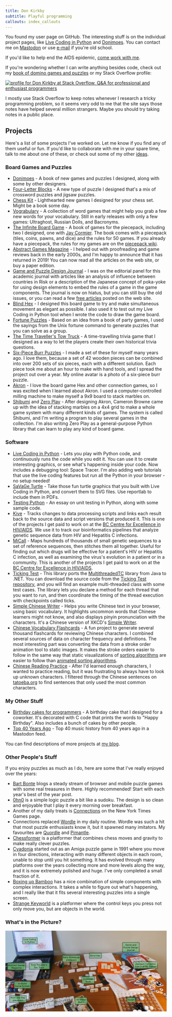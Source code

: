```yaml
---
title: Don Kirkby
subtitle: Playful programming
callouts: index_callouts
---
```


You found my user page on GitHub. The interesting stuff is on the individual
project pages, like [Live Coding in Python] and [Donimoes]. You can contact me
on <a rel="me" href="https://hachyderm.io/@donkirkby">Mastodon</a> or use
[e-mail] if you're old school.

If you'd like to help end the AIDS epidemic, [come work with me][jobs].

If you're wondering whether I can write anything besides code, check out my
[book of domino games and puzzles][Donimoes] or my Stack Overflow profile:

<a href="https://stackoverflow.com/users/4794/don-kirkby">
<img src="https://stackoverflow.com/users/flair/4794.png" width="208" height="58" 
alt="profile for Don Kirkby at Stack Overflow, Q&amp;A for professional and enthusiast programmers" 
title="profile for Don Kirkby at Stack Overflow, Q&amp;A for professional and enthusiast programmers">
</a>

I mostly use Stack Overflow to keep notes whenever I research a tricky
programming problem, so it seems very odd to me that the site says those notes
have helped several million strangers. Maybe you should try taking notes in a
public place.

[Live Coding in Python]: live-py-plugin/
[e-mail]: mailto:donkirkby@gmail.com
[jobs]: https://bccfe.ca/careers

## Projects
Here's a list of some projects I've worked on. Let me know if you find any
of them useful or fun. If you'd like to collaborate with me in your spare time,
talk to me about one of these, or check out some of my other [ideas].

[ideas]: ideas

### Board Games and Puzzles
* [Donimoes] - A book of new games and puzzles I designed, along with some by
    other designers.
* [Four-Letter Blocks] - A new type of puzzle I designed that's a mix of
    crossword puzzles and jigsaw puzzles.
* [Chess Kit] - Lighthearted new games I designed for your chess set. Might be a
    book some day.
* [Vograbulary] - A collection of word games that might help you grab a few 
    new words for your vocabulary. Still in early releases with only a few 
    games: Ultraghost, Russian Dolls, and Bacronyms. 
* [The Infinite Board Game] - A book of games for the piecepack, including 
    two I designed, one with [Jay Cormier]. The book comes with a piecepack 
    (tiles, coins, pawns, and dice) and the rules for 50 games. If you already 
    have a piecepack, the rules for my games are on the [piecepack wiki]. 
* [Abstract Games Magazine] - I helped out with proofreading and game 
    reviews back in the early 2000s, and I'm happy to announce that it has 
    returned in 2019! You can now read all the articles on the web site, or buy 
    a paper edition. 
* [Game and Puzzle Design Journal] - I was on the editorial panel for this 
    academic journal with articles like an analysis of influence between 
    countries in Risk or a description of the Japanese concept of poka-yoke for 
    using design elements to embed the rules of a game in the game components. 
    The journal is now on hiatus, but you can still buy the old issues, or you 
    can read a few [free articles] posted on the web site.
* [Blind Hex] - I designed this board game to try and make simultaneous 
    movement as elegant as possible. I also used it to test out my Live Coding 
    in Python tool when I wrote the code to draw the game board. 
* [Fortune Puzzles] - Based on an idea from a book of party games, I used 
    the sayings from the Unix fortune command to generate puzzles that you can 
    solve as a group. 
* [The Time Traveller's Tow Truck] - A time-travelling trivia game that I 
    designed as a way to let the players create their own historical trivia 
    questions.
* [Six-Piece Burr Puzzles] - I made a set of these for myself many years ago. I
    love them, because a set of 42 wooden pieces can be combined into over 200
    sets of six pieces, each with a different solution. Each piece took me about
    an hour to make with hand tools, and I spread the project out over a year.
    My online avatar is a photo of a six-piece burr puzzle.
* [Akron] - I love the board game Hex and other connection games, so I was
    excited when I learned about Akron. I used a computer-controlled milling
    machine to make myself a 9x9 board to stack marbles on.
* [Shibumi] and [Zero Play] - After designing Akron, Cameron Browne came up with
    the idea of stacking marbles on a 4x4 grid to make a whole game system with
    many different kinds of games. The system is called Shibumi, and I'm
    writing a program to play several games in the collection. I'm also writing
    Zero Play as a general-purpose Python library that can learn to play any
    kind of board game.

[Donimoes]: donimoes/
[Four-Letter Blocks]: four-letter-blocks/
[Chess Kit]: chess-kit/
[Vograbulary]: vograbulary/
[The Infinite Board Game]: https://www.amazon.com/dp/0761185151
[Jay Cormier]: https://offthepagegames.com/
[piecepack wiki]: http://www.ludism.org/ppwiki/DonKirkby
[Abstract Games Magazine]: http://www.abstractgames.org/
[Game and Puzzle Design Journal]: http://gapdjournal.com/
[free articles]: http://gapdjournal.com/issues/
[Blind Hex]: blind-hex/
[Fortune Puzzles]: https://donkirkby.github.io/donkirkby-old/FortunePuzzles
[The Time Traveller's Tow Truck]: https://donkirkby.github.io/donkirkby-old/TimeTravellersTowTruck
[Six-Piece Burr Puzzles]: https://johnrausch.com/PuzzlingWorld/chap05.htm
[Akron]: https://donkirkby.blogspot.com/2011/11/akron-board-milling-project.html
[Shibumi]: https://donkirkby.github.io/shibumi-games/
[Zero Play]: https://donkirkby.github.io/zero-play/

### Software
* [Live Coding in Python] - Lets you play with Python code, and continuously
    runs the code while you edit it. You can use it to create interesting 
    graphics, or see what's happening inside your code. Now includes a 
    debugging tool: Space Tracer. I'm also adding web tutorials that use the
    live coding features but run all the Python in your browser - no setup
    needed!
* [SaVaGe Turtle] - Take those fun turtle graphics that you built with Live
    Coding in Python, and convert them to SVG files. Use reportlab to include
    them in PDFs.
* [Testing Python] - An essay on unit testing in Python, along with some 
    sample code. 
* [Kive] - Tracks changes to data processing scripts and links each result 
    back to the source data and script versions that produced it. This is one of
    the projects I get paid to work on at the
    [BC Centre for Excellence in HIV/AIDS]. We use it to track our
    bioinformatics pipelines that analyze genetic sequence data from HIV and
    Hepatitis C infections. 
* [MiCall] - Maps hundreds of thousands of small genetic sequences to a set 
    of reference sequences, then stitches them all together. Useful for finding 
    out which drugs will be effective for a patient's HIV or Hepatitis C 
    infection, as well as examining the virus's evolution in a patient or in a 
    community. This is another of the projects I get paid to work on at the
    [BC Centre for Excellence in HIV/AIDS]. 
* [Ticking Test] - This library ports the [MultithreadedTC] library from 
    Java to .NET. You can download the source code from the
    [Ticking Test repository], and you will find an example multi-threaded 
    class with some test cases. The library lets you declare a method for 
    each thread that you want to run, and then coordinate the timing of the 
    thread execution with checkpoints called ticks. 
* [Simple Chinese Writer] - Helps you write Chinese text in your browser, 
    using basic vocabulary. It highlights uncommon words that Chinese learners 
    might not know, and also displays pinyin pronunciation with the characters. 
    It's a Chinese version of XKCD's [Simple Writer]. 
* [Chinese Vocabulary Flashcards] - A fun project to generate several 
    thousand flashcards for reviewing Chinese characters. I combined several 
    sources of data on character frequency and definitions. The most interesting
    part was converting the data from a stroke order animation tool to static 
    images. It makes the stroke orders easier to follow in the same way that 
    static visualizations of [sorting algorithms] are easier to follow than 
    [animated sorting algorithms]. 
* [Chinese Reading Practice] - After I'd learned enough characters, I wanted
    to practice reading, but it was frustrating to always have to look up 
    unknown characters. I filtered through the Chinese sentences on
    [tatoeba.org] to find sentences that only used the most common characters.

[Testing Python]: testing/
[Kive]: https://cfe-lab.github.io/Kive/
[BC Centre for Excellence in HIV/AIDS]: http://cfenet.ubc.ca/
[MiCall]: https://github.com/cfe-lab/MiCall
[Ticking Test]: https://donkirkby.github.io/donkirkby-old/TickingTest
[MultithreadedTC]: https://code.google.com/p/multithreadedtc/
[Ticking Test repository]: https://github.com/donkirkby/donkirkby-old/tree/master/TickingTest
[Simple Chinese Writer]: https://github.com/donkirkby/pinyincushion
[Simple Writer]: https://xkcd.com/simplewriter/
[Chinese Vocabulary Flashcards]: https://donkirkby.github.io/donkirkby-old/ChineseVocabulary
[sorting algorithms]: https://web.archive.org/web/20170917130815/http://sortvis.org/
[animated sorting algorithms]: https://www.toptal.com/developers/sorting-algorithms
[Chinese Reading Practice]: https://donkirkby.github.io/donkirkby-old/sentences.html
[tatoeba.org]: https://tatoeba.org/eng/
[SaVaGe Turtle]: https://donkirkby.github.io/svg-turtle/

### My Other Stuff
* [Birthday cakes for programmers] - A birthday cake that I designed for a coworker. It's decorated with C
        code that prints the words to "Happy Birthday". Also includes a bunch of
        cakes by other people.
* <a rel="me" href="https://musician.social/@top40yearsago">Top 40 Years Ago</a> -
  Top 40 music history from 40 years ago in a Mastodon feed.

You can find descriptions of more projects at [my blog].

[Birthday cakes for programmers]: https://donkirkby.blogspot.ca/2011/05/birthday-cakes-for-programmers.html
[my blog]: https://donkirkby.blogspot.com

### Other People's Stuff
If you enjoy puzzles as much as I do, here are some that I've really enjoyed
over the years:

* [Bart Bonte] blogs a steady stream of browser and mobile puzzle games with
  some real treasures in there. Highly recommended! Start with each year's best
  of the year post.
* [0hn0] is a simple logic puzzle a bit like a sudoku. The design is so clean
  and enjoyable that I play it every morning over breakfast.
* Another of my daily treats is [Connections] on the New York Times Games page.
* Connections replaced [Wordle] in my daily routine. Wordle was such a hit that
  most puzzle enthusiasts know it, but it spawned many imitators. My favourites
  are [Quordle] and [Pimantle].
* [Chessformer] is a platformer that combines chess moves and gravity to make
  really clever puzzles.
* [Cyadonia] started out as an Amiga puzzle game in 1991 where you move in four
  directions, interacting with many different objects in each room, unable to
  stop until you hit something. It has evolved through many platforms over the
  years collecting more and more levels along the way, and it is now extremely
  polished and huge. I've only completed a small fraction of it.
* [Boxing up Bamboo] has a nice combination of simple components with complex
  interactions. It takes a while to figure out what's happening, and I really
  like that it fits several interesting puzzles into a single screen.
* [Strange Keyworld] is a platformer where the control keys you press not only
  move you, but are objects in the world.

[Bart Bonte]: https://www.bontegames.com/
[0hn0]: https://0hn0.com/
[Connections]: https://www.nytimes.com/games/connections
[Wordle]: https://www.nytimes.com/games/wordle/index.html
[Quordle]: https://www.merriam-webster.com/games/quordle/#/
[Pimantle]: https://semantle.pimanrul.es/
[Chessformer]: https://rob1221.itch.io/chessformer
[Cyadonia]: https://www.cyadonia.com/
[Boxing up Bamboo]: https://patrickgh3.itch.io/boxing-up-bamboo
[Strange Keyworld]: https://unityroom.com/games/strangekeyworld

### What's in the Picture?

![Labeled Projects]

[Labeled Projects]: images/labeled_projects.jpg
